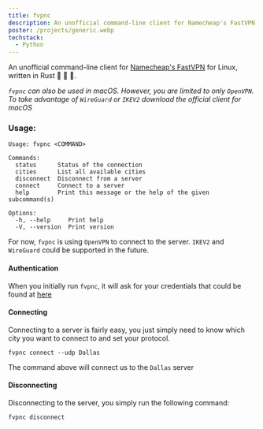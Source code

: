 ```yaml
---
title: fvpnc
description: An unofficial command-line client for Namecheap's FastVPN for Linux
poster: /projects/generic.webp
techstack:
  - Python
---
```



An unofficial command-line client for [Namecheap's FastVPN](https://fastvpn.com/) for Linux, written in Rust 🦀 🦀 🦀.

_`fvpnc` can also be used in macOS. However, you are limited to only `OpenVPN`. To take advantage of `WireGuard` or `IKEV2` download the official client for macOS_

### Usage:

```
Usage: fvpnc <COMMAND>

Commands:
  status      Status of the connection
  cities      List all available cities
  disconnect  Disconnect from a server
  connect     Connect to a server
  help        Print this message or the help of the given subcommand(s)

Options:
  -h, --help     Print help
  -V, --version  Print version
```
For now, `fvpnc` is using `OpenVPN` to connect to the server. `IKEV2` and `WireGuard` could be supported in the future.

#### Authentication
When you initially run `fvpnc`, it will ask for your credentials that could be found at [here](https://account.fastvpn.com/)

#### Connecting
Connecting to a server is fairly easy, you just simply need to know which city you want to connect to and set your protocol.
```
fvpnc connect --udp Dallas
```
The command above will connect us to the `Dallas` server

#### Disconnecting
Disconnecting to the server, you simply run the following command:
```
fvpnc disconnect
```